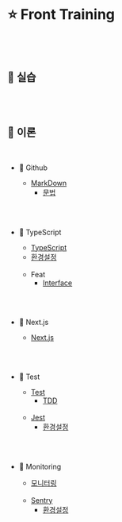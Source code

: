 # ⭐ Front Training

<br>
<br>

## 📰 실습



<br>
<br>


## 👀 이론

<br>

-  🦴 Github

    - [MarkDown][gitMdLink]
        - [문법][gitMdSyntaxLink]

<br>
<br>

-  🦴 TypeScript

    - [TypeScript][tsLink]
    - [환경설정][tsEnvLink]

    <br/>
    
    - Feat
        - [Interface][tsInterfaceLink]


<br>
<br>

-  🦴 Next.js

    - [Next.js][nextLink]

<br>
<br>

-  🦴 Test

    - [Test][testLink]
        - [TDD][sentryLink]    
    
    <br/>
    
    - [Jest][sentryLink]
        - [환경설정][sentryEnvLink]

<br>
<br>

-  🦴 Monitoring

    - [모니터링][sentryLink]
    
    <br/>
    
    - [Sentry][sentryLink]
        - [환경설정][sentryEnvLink]
 



















[testLink]: https://github.com/JaeUpSu/My-Front-Log/blob/main/Test/%ED%85%8C%EC%8A%A4%ED%8A%B8%EC%BD%94%EB%93%9C.md "Go Test" 


[nextLink]: https://github.com/JaeUpSu/My-Front-Log/blob/main/Next.js/Next.md "Go Next" 

[gitMdLink]: https://github.com/JaeUpSu/My-Front-Log/blob/main/%F0%9F%91%80%20Github/MarkDown.md "Go Git MarkDown 문법" 

[gitMdSyntaxLink]: https://github.com/JaeUpSu/My-Front-Log/blob/main/%F0%9F%91%80%20Github/Syntax.md "Go Git MarkDown 문법" 

[tsLink]: https://github.com/JaeUpSu/My-Front-Log/blob/main/TypeScript/TypeScript.md "Go TypeScript" 

[tsEnvLink]: https://github.com/JaeUpSu/My-Front-Log/blob/main/TypeScript/%ED%99%98%EA%B2%BD%EC%84%A4%EC%A0%95.md "Go TypeScript 환경설정" 

[sentryLink]: https://github.com/JaeUpSu/My-Front-Log/blob/main/TypeScript/TypeScript.md "Go Sentry" 

[sentryEnvLink]: https://github.com/JaeUpSu/My-Front-Log/blob/main/TypeScript/%ED%99%98%EA%B2%BD%EC%84%A4%EC%A0%95.md "Go Sentry 환경설정" 

[tsInterfaceLink]: https://github.com/JaeUpSu/My-Front-Log/blob/main/TypeScript/Interface.md "Go TS Interface" 
